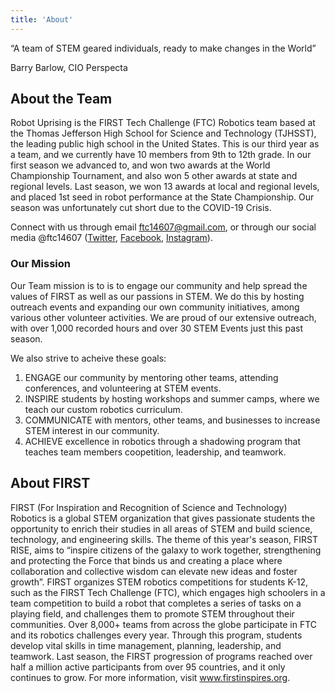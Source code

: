 ```yaml
---
title: 'About'
---
```


“A team of STEM geared individuals, ready to make changes in the World”

Barry Barlow, CIO Perspecta

## About the Team

Robot Uprising is the FIRST Tech Challenge (FTC) Robotics team based at the Thomas Jefferson High School for Science and Technology (TJHSST), the leading public high school in the United States. This is our third year as a team, and we currently have 10 members from 9th to 12th grade. In our first season we advanced to, and won two awards at the World Championship Tournament, and also won 5 other awards at state and regional levels. Last season, we won 13 awards at local and regional levels, and placed 1st seed in robot performance at the State Championship. Our season was unfortunately cut short due to the COVID-19 Crisis.

Connect with us through email <ftc14607@gmail.com>, or through our social media @ftc14607 ([Twitter](https://twitter.com/ftc14607), [Facebook](https://facebook.com/ftc14607), [Instagram](https://instagram.com/ftc14607)). 

### Our Mission

Our Team mission is to is to engage our community and help spread the values of FIRST as well as our passions in STEM. We do this by hosting outreach events and expanding our own community initiatives, among various other volunteer activities. We are proud of our extensive outreach, with over 1,000 recorded hours and over 30 STEM Events just this past season.

We also strive to acheive these goals:

1. ENGAGE our community by mentoring other teams, attending conferences, and volunteering at STEM events.
2. INSPIRE students by hosting workshops and summer camps, where we teach our custom robotics curriculum.
3. COMMUNICATE with mentors, other teams, and businesses to increase STEM interest in our community.
4. ACHIEVE excellence in robotics through a shadowing program that teaches team members coopetition, leadership, and teamwork.

## About FIRST

FIRST (For Inspiration and Recognition of Science and Technology) Robotics is a global STEM organization that gives passionate students the opportunity to enrich their studies in all areas of STEM and build science, technology, and engineering skills. The theme of this year's season, FIRST RISE, aims to “inspire citizens of the galaxy to work together, strengthening and protecting the Force that binds us and creating a place where collaboration and collective wisdom can elevate new ideas and foster growth”. FIRST organizes STEM robotics competitions for students K-12, such as the FIRST Tech Challenge (FTC), which engages high schoolers in a team competition to build a robot that completes a series of tasks on a playing field, and challenges them to promote STEM throughout their communities. Over 8,000+ teams from across the globe participate in FTC and its robotics challenges every year. Through this program, students develop vital skills in time management, planning, leadership, and teamwork. Last season, the FIRST progression of programs reached over half a million active participants from over 95 countries, and it only continues to grow. For more information, visit www.firstinspires.org.
